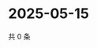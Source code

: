 # 2025-05-15

共 0 条

<!-- BEGIN ZHIHUVIDEO -->
<!-- 最后更新时间 Thu May 15 2025 05:09:31 GMT+0800 (China Standard Time) -->

<!-- END ZHIHUVIDEO -->
